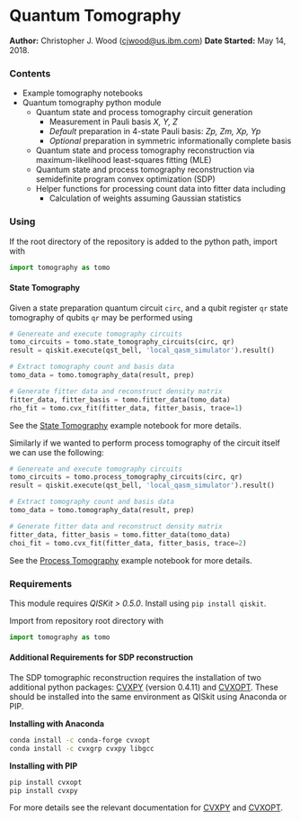 # Quantum Tomography

**Author:** Christopher J. Wood (cjwood@us.ibm.com)
**Date Started:** May 14, 2018.

### Contents

* Example tomography notebooks
* Quantum tomography python module
  * Quantum state and process tomography circuit generation
    * Measurement in Pauli basis *X, Y, Z*
    * *Default* preparation in 4-state Pauli basis: *Zp, Zm, Xp, Yp*
    * *Optional* preparation in symmetric informationally complete basis
  * Quantum state and process tomography reconstruction via maximum-likelihood least-squares fitting (MLE)
  * Quantum state and process tomography reconstruction via semidefinite program convex optimization (SDP)
  * Helper functions for processing count data into fitter data including
    * Calculation of weights assuming Gaussian statistics

### Using

If the root directory of the repository is added to the python path, import with

```python
import tomography as tomo
```

#### State Tomography

Given a state preparation quantum circuit `circ`, and a qubit register `qr` state tomography of qubits `qr` may be performed using

```python
# Genereate and execute tomography circuits
tomo_circuits = tomo.state_tomography_circuits(circ, qr)
result = qiskit.execute(qst_bell, 'local_qasm_simulator').result()

# Extract tomography count and basis data
tomo_data = tomo.tomography_data(result, prep)

# Generate fitter data and reconstruct density matrix
fitter_data, fitter_basis = tomo.fitter_data(tomo_data)
rho_fit = tomo.cvx_fit(fitter_data, fitter_basis, trace=1)
```

See the [State Tomography](./examples/state-tomography.ipynb) example notebook for more details.

Similarly if we wanted to perform process tomography of the circuit itself we can use the following:

```python
# Genereate and execute tomography circuits
tomo_circuits = tomo.process_tomography_circuits(circ, qr)
result = qiskit.execute(qst_bell, 'local_qasm_simulator').result()

# Extract tomography count and basis data
tomo_data = tomo.tomography_data(result, prep)

# Generate fitter data and reconstruct density matrix
fitter_data, fitter_basis = tomo.fitter_data(tomo_data)
choi_fit = tomo.cvx_fit(fitter_data, fitter_basis, trace=2)
```

See the [Process Tomography](./examples/process-tomography.ipynb) example notebook for more details.

### Requirements

This module requires *QISKit > 0.5.0*. Install using `pip install qiskit`.

Import from repository root directory with

```python
import tomography as tomo
```

#### Additional Requirements for SDP reconstruction

The SDP tomographic reconstruction requires the installation of two additional python packages: [CVXPY](http://www.cvxpy.org/en/latest/index.html) (version 0.4.11) and [CVXOPT](http://cvxopt.org/index.html). These should be installed into the same environment as QISkit using Anaconda or PIP.

**Installing with Anaconda**
```bash
conda install -c conda-forge cvxopt
conda install -c cvxgrp cvxpy libgcc
```

**Installing with PIP**
```bash
pip install cvxopt
pip install cvxpy
```

For more details see the relevant documentation for [CVXPY](http://www.cvxpy.org/en/latest/install/#) and [CVXOPT](http://cvxopt.org/install/index.html).